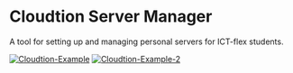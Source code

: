# Cloudtion Server Manager

A tool for setting up and managing personal servers for ICT-flex students.

<a target="_blank" href="https://ibb.co/42tCHYf"><img src="https://i.ibb.co/42tCHYf/Cloudtion-Example.jpg" alt="Cloudtion-Example" border="0"></a>
<a href="https://ibb.co/XxJzYXN" target="_blank"><img src="https://i.ibb.co/XxJzYXN/Cloudtion-Example-2.jpg" alt="Cloudtion-Example-2" border="0"></a>


